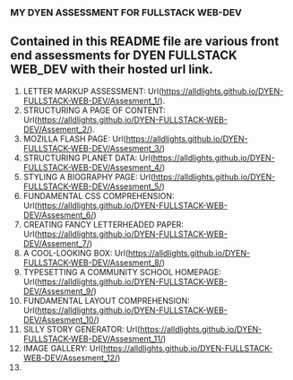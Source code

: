 ### MY DYEN ASSESSMENT FOR FULLSTACK WEB-DEV
 ## Contained in this README file are various front end assessments for **DYEN FULLSTACK WEB_DEV** with their hosted url link.

1. LETTER MARKUP ASSESSMENT: Url(https://alldlights.github.io/DYEN-FULLSTACK-WEB-DEV/Assesment_1/).
2. STRUCTURING A PAGE OF CONTENT: Url(https://alldlights.github.io/DYEN-FULLSTACK-WEB-DEV/Assement_2/).
3. MOZILLA FLASH PAGE: Url(https://alldlights.github.io/DYEN-FULLSTACK-WEB-DEV/Assesment_3/)
4. STRUCTURING PLANET DATA: Url(https://alldlights.github.io/DYEN-FULLSTACK-WEB-DEV/Assesment_4/)
5. STYLING A BIOGRAPHY PAGE: Url(https://alldlights.github.io/DYEN-FULLSTACK-WEB-DEV/Assesment_5/)
6. FUNDAMENTAL CSS COMPREHENSION: Url(https://alldlights.github.io/DYEN-FULLSTACK-WEB-DEV/Assesment_6/)
7. CREATING FANCY LETTERHEADED PAPER: Url(https://alldlights.github.io/DYEN-FULLSTACK-WEB-DEV/Assement_7/)
8. A COOL-LOOKING BOX: Url(https://alldlights.github.io/DYEN-FULLSTACK-WEB-DEV/Assesment_8/)
9. TYPESETTING A COMMUNITY SCHOOL HOMEPAGE: Url(https://alldlights.github.io/DYEN-FULLSTACK-WEB-DEV/Assesment_9/)
10. FUNDAMENTAL LAYOUT COMPREHENSION: Url(https://alldlights.github.io/DYEN-FULLSTACK-WEB-DEV/Assesment_10/)
11. SILLY STORY GENERATOR: Url(https://alldlights.github.io/DYEN-FULLSTACK-WEB-DEV/Assesment_11/)
12. IMAGE GALLERY: Url(https://alldlights.github.io/DYEN-FULLSTACK-WEB-DEV/Assesment_12/)
13. 
